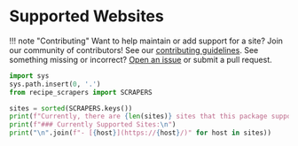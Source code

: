 # Supported Websites

!!! note "Contributing"
    Want to help maintain or add support for a site? Join our community of contributors! See our [contributing guidelines](../contributing/how-to-contribute.md).
    See something missing or incorrect? [Open an issue](https://github.com/hhursev/recipe-scrapers/issues) or submit a pull request.


```python exec="on"
import sys
sys.path.insert(0, '.')
from recipe_scrapers import SCRAPERS

sites = sorted(SCRAPERS.keys())
print(f"Currently, there are {len(sites)} sites that this package supports.\n")
print(f"### Currently Supported Sites:\n")
print("\n".join(f"- [{host}](https://{host}/)" for host in sites))
```
